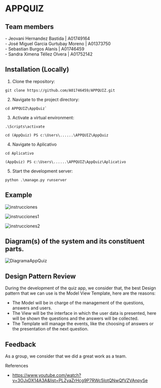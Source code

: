 # APPQUIZ

<h2> Team members </h2>
<div> - Jeovani Hernandez Bastida | A01749164 </div>
<div> - José Miguel Garcia Gurtubay Moreno | A01373750 </div>
<div> - Sebastian Burgos Alanís | A01746459 </div>
<div> - Sandra Ximena Téllez Olvera | A01752142 </div>

## Installation (Locally)

1. Clone the repository:
```
git clone https://github.com/A01746459/APPQUIZ.git
```  

2. Navigate to the project directory:
```
cd APPQUIZ\AppQuiz`
```

3. Activate a virtual environment:
```
.\Scripts\activate
```
```
cd (AppQuiz) PS c:\Users\......\APPQUIZ\AppQuiz
```

4. Navigate to Aplicativo
```
cd Aplicativo
```
```
(AppQuiz) PS c:\Users\......\APPQUIZ\AppQuiz\Aplicativo
```
      
5. Start the development server:
```
python .\manage.py runserver
```    

## Example

![instrucciones](https://github.com/A01746459/APPQUIZ/assets/65176372/68e3774b-d5f3-4765-9739-c720208957c8)

![instrucciones1](https://github.com/A01746459/APPQUIZ/assets/65176372/5d4481ad-940c-46dd-914d-0a9235ce13e8)

![instrucciones2](https://github.com/A01746459/APPQUIZ/assets/65176372/5b17cfab-56af-4dc8-8059-ddcf4e2a9d80)


## Diagram(s) of the system and its constituent parts.

![DiagramaAppQuiz](https://github.com/A01746459/APPQUIZ/assets/65176372/e4155a87-f55b-4a80-b301-ab72e0e4c5f7)

## Design Pattern Review
During the development of the quiz app, we consider that, the best Design pattern that we can use is the Model View Template, here are the reasons:

- The Model will be in charge of the management of the questions, answers and users.
- The View will be the interface in which the user data is presented, here will be shown the questions and the answers will be collected.
- The Template will manage the events, like the choosing of answers or the presentation of the next question.

## Feedback 
As a group, we consider that we did a great work as a team.

References
- https://www.youtube.com/watch?v=3OJxDX14A3A&list=PLZyaZrHcg9P7RWc5IotQNwQfVZVAnpySe
